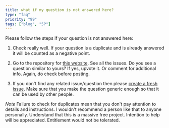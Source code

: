 ```yaml
---
title: what if my question is not answered here?
type: "faq"
priority: "99"
tags: ["blog", "5P"]
---
```


Please follow the steps if your question is not answered here:

1. Check really well. If your question is a duplicate and is already answered it will be counted as a negative point.

2. Go to the repository for [this website](https://github.com/tanaypratap/teamtanay.jobchallenge.dev/issues). See all the issues. Do you see a question similar to yours? If yes, upvote it. Or comment for additional info. Again, do check before posting.

3. If you don't find any related issue/question then please [create a fresh issue](https://github.com/tanaypratap/teamtanay.jobchallenge.dev/issues/new). Make sure that you make the question generic enough so that it can be used by other people.

_Note_ Failure to check for duplicates mean that you don't pay attention to details and instructions. I wouldn't recommend a person like that to anyone personally. Understand that this is a massive free project. Intention to help will be appreciated. Entitlement would not be tolerated.
